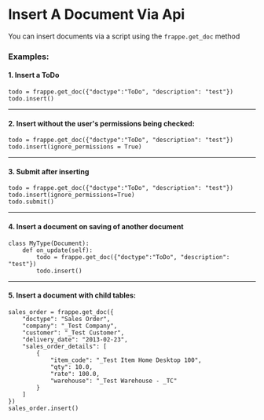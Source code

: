 # Insert A Document Via Api

You can insert documents via a script using the `frappe.get_doc` method

### Examples:

#### 1. Insert a ToDo

    todo = frappe.get_doc({"doctype":"ToDo", "description": "test"})
    todo.insert()

---

#### 2. Insert without the user's permissions being checked:

    todo = frappe.get_doc({"doctype":"ToDo", "description": "test"})
    todo.insert(ignore_permissions = True)


---

#### 3. Submit after inserting

    todo = frappe.get_doc({"doctype":"ToDo", "description": "test"})
    todo.insert(ignore_permissions=True)
    todo.submit()

---

#### 4. Insert a document on saving of another document

    class MyType(Document):
        def on_update(self):
            todo = frappe.get_doc({"doctype":"ToDo", "description": "test"})
            todo.insert()

----

#### 5. Insert a document with child tables:
    
    sales_order = frappe.get_doc({
        "doctype": "Sales Order", 
        "company": "_Test Company", 
        "customer": "_Test Customer", 
        "delivery_date": "2013-02-23", 
        "sales_order_details": [
            {
                "item_code": "_Test Item Home Desktop 100", 
                "qty": 10.0, 
                "rate": 100.0, 
                "warehouse": "_Test Warehouse - _TC"
            }
        ] 
    })
    sales_order.insert()
